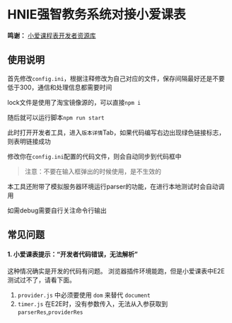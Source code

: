 # HNIE强智教务系统对接小爱课表

**鸣谢：** [小爱课程表开发者资源库](https://open-schedule-prod.ai.xiaomi.com/docs/#/assets/)

## 使用说明

首先修改`config.ini`，根据注释修改为自己对应的文件，保存间隔最好还是不要低于300，通信和处理信息都需要时间

lock文件是使用了淘宝镜像源的，可以直接`npm i`

随后就可以运行脚本`npm run start`

此时打开开发者工具，进入`版本详情`Tab，如果代码编写右边出现绿色链接标志，则表明链接成功

修改你在`config.ini`配置的代码文件，则会自动同步到代码框中

> 注意：不要在输入框弹出的时候使用，是不生效的

本工具还附带了模拟服务器环境运行parser的功能，在进行本地测试时会自动调用

如需debug需要自行关注命令行输出

## 常见问题

#### 1. 小爱课表提示：“开发者代码错误，无法解析”
这种情况确实是开发的代码有问题。
浏览器插件环境能跑，但是小爱课表中E2E测试过不了，请看下面。
1. `provider.js` 中必须要使用 `dom` 来替代 `document`
2. `timer.js` 在E2E时，没有参数传入，无法从入参获取到 `parserRes`,`providerRes`
